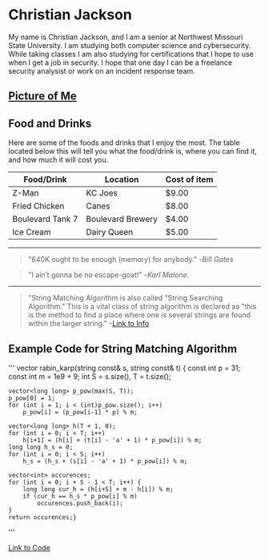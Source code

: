 # Christian Jackson

My name is Christian Jackson, and I am a senior at Northwest Missouri State University. I am studying both computer science and cybersecurity. While taking classes I am also studying for certifications that I hope to use when I get a job in security. I hope that one day I can be a freelance security analysist or work on an incident response team.

[Picture of Me](https://github.com/ChristianJBNB/assignment2-jackson/blob/main/IMG_1494.JPG?raw=true)
---
## Food and Drinks

Here are some of the foods and drinks that I enjoy the most. The table located below this will tell you what the food/drink is, where you can find it, and how much it will cost you.

| Food/Drink       | Location          | Cost of item |
|------------------|-------------------|--------------|
| Z-Man            | KC Joes           | $9.00        |
| Fried Chicken    | Canes             | $8.00        |
| Boulevard Tank 7 | Boulevard Brewery | $4.00        |
| Ice Cream        | Dairy Queen       | $5.00        |
---
>"640K ought to be enough (memory) for anybody." -*Bill Gates*

>"I ain’t gonna be no escape-goat!" -*Karl Malone.*
>
---

>"String Matching Algorithm is also called "String Searching Algorithm." This is a vital class of string algorithm is declared as "this is the method to find a place where one is several strings are found within the larger string." -[Link to Info](https://www.javatpoint.com/daa-string-matching-introduction)

## Example Code for String Matching Algorithm
'''
vector<int> rabin_karp(string const& s, string const& t) {
    const int p = 31; 
    const int m = 1e9 + 9;
    int S = s.size(), T = t.size();

    vector<long long> p_pow(max(S, T)); 
    p_pow[0] = 1; 
    for (int i = 1; i < (int)p_pow.size(); i++) 
        p_pow[i] = (p_pow[i-1] * p) % m;

    vector<long long> h(T + 1, 0); 
    for (int i = 0; i < T; i++)
        h[i+1] = (h[i] + (t[i] - 'a' + 1) * p_pow[i]) % m; 
    long long h_s = 0; 
    for (int i = 0; i < S; i++) 
        h_s = (h_s + (s[i] - 'a' + 1) * p_pow[i]) % m; 

    vector<int> occurences;
    for (int i = 0; i + S - 1 < T; i++) { 
        long long cur_h = (h[i+S] + m - h[i]) % m; 
        if (cur_h == h_s * p_pow[i] % m)
            occurences.push_back(i);
    }
    return occurences;}

'''

[Link to Code](https://cp-algorithms.com/string/rabin-karp.html)